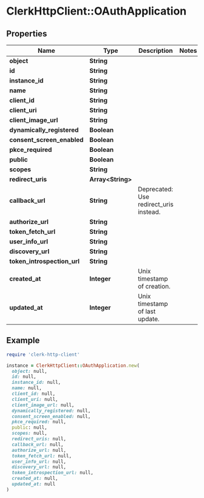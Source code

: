 # ClerkHttpClient::OAuthApplication

## Properties

| Name | Type | Description | Notes |
| ---- | ---- | ----------- | ----- |
| **object** | **String** |  |  |
| **id** | **String** |  |  |
| **instance_id** | **String** |  |  |
| **name** | **String** |  |  |
| **client_id** | **String** |  |  |
| **client_uri** | **String** |  |  |
| **client_image_url** | **String** |  |  |
| **dynamically_registered** | **Boolean** |  |  |
| **consent_screen_enabled** | **Boolean** |  |  |
| **pkce_required** | **Boolean** |  |  |
| **public** | **Boolean** |  |  |
| **scopes** | **String** |  |  |
| **redirect_uris** | **Array&lt;String&gt;** |  |  |
| **callback_url** | **String** | Deprecated: Use redirect_uris instead.  |  |
| **authorize_url** | **String** |  |  |
| **token_fetch_url** | **String** |  |  |
| **user_info_url** | **String** |  |  |
| **discovery_url** | **String** |  |  |
| **token_introspection_url** | **String** |  |  |
| **created_at** | **Integer** | Unix timestamp of creation.  |  |
| **updated_at** | **Integer** | Unix timestamp of last update.  |  |

## Example

```ruby
require 'clerk-http-client'

instance = ClerkHttpClient::OAuthApplication.new(
  object: null,
  id: null,
  instance_id: null,
  name: null,
  client_id: null,
  client_uri: null,
  client_image_url: null,
  dynamically_registered: null,
  consent_screen_enabled: null,
  pkce_required: null,
  public: null,
  scopes: null,
  redirect_uris: null,
  callback_url: null,
  authorize_url: null,
  token_fetch_url: null,
  user_info_url: null,
  discovery_url: null,
  token_introspection_url: null,
  created_at: null,
  updated_at: null
)
```

